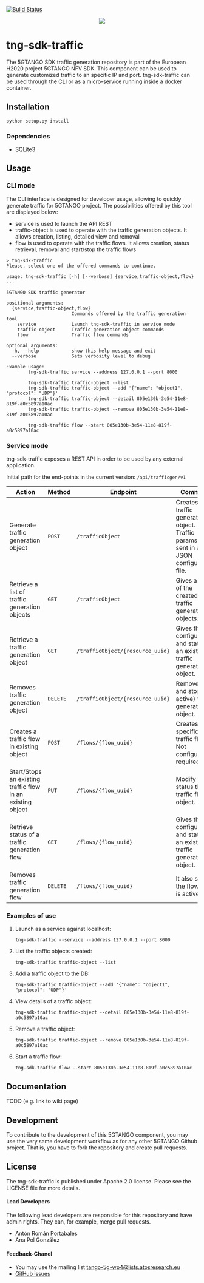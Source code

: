[![Build Status](https://jenkins.sonata-nfv.eu/buildStatus/icon?job=tng-sdk-traffic/master)](https://jenkins.sonata-nfv.eu/job/tng-sdk-traffic/master)

<p align="center"><img src="https://github.com/sonata-nfv/tng-sdk-traffic/wiki/images/sonata-5gtango-logo-500px.png" /></p>

# tng-sdk-traffic

The 5GTANGO SDK traffic generation repository is part of the European H2020 project 5GTANGO NFV SDK. This component can be used to generate customized traffic to an specific IP and port. tng-sdk-traffic can be used through the CLI or as a micro-service running inside a docker container.

## Installation

```
python setup.py install
```

### Dependencies

- SQLite3

## Usage

### CLI mode

The CLI interface is designed for developer usage, allowing to quickly generate traffic for 5GTANGO project. The possibilities offered by this tool are displayed below:

- service is used to launch the API REST
- traffic-object is used to operate with the traffic generation objects. It allows creation, listing, detailed view and removal
- flow is used to operate with the traffic flows. It allows creation, status retrieval, removal and start/stop the traffic flows

```
> tng-sdk-traffic
Please, select one of the offered commands to continue.

usage: tng-sdk-traffic [-h] [--verbose] {service,traffic-object,flow} ...

5GTANGO SDK traffic generator

positional arguments:
  {service,traffic-object,flow}
                        Commands offered by the traffic generation tool
    service             Launch tng-sdk-traffic in service mode
    traffic-object      Traffic generation object commands
    flow                Traffic flow commands

optional arguments:
  -h, --help            show this help message and exit
  --verbose             Sets verbosity level to debug

Example usage:
        tng-sdk-traffic service --address 127.0.0.1 --port 8000

        tng-sdk-traffic traffic-object --list
        tng-sdk-traffic traffic-object --add '{"name": "object1", "protocol": "UDP"}'
        tng-sdk-traffic traffic-object --detail 805e130b-3e54-11e8-819f-a0c5897a10ac
        tng-sdk-traffic traffic-object --remove 805e130b-3e54-11e8-819f-a0c5897a10ac

        tng-sdk-traffic flow --start 805e130b-3e54-11e8-819f-a0c5897a10ac
```

### Service mode

tng-sdk-traffic exposes a REST API in order to be used by any external application.

Initial path for the end-points in the current version: `/api/trafficgen/v1`

| Action                                                     | Method   | Endpoint                         | Comment                                                                                    |
| ---------------------------------------------------------- | -------- | -------------------------------- | ------------------------------------------------------------------------------------------ |
| Generate traffic generation object                         | `POST`   | `/trafficObject`                 | Creates a traffic generation object. Traffic params are sent in a JSON configuration file. |
| Retrieve a list of traffic generation objects              | `GET`    | `/trafficObject`                 | Gives a list of the created traffic generation objects.                                    |
| Retrieve a traffic generation object                       | `GET`    | `/trafficObject/{resource_uuid}` | Gives the configuration and status of an existing traffic generation object.               |
| Removes traffic generation object                          | `DELETE` | `/trafficObject/{resource_uuid}` | Removes and stops (if active) traffic generation object.                                   |
| Creates a traffic flow in existing object                  | `POST`   | `/flows/{flow_uuid}`             | Creates a specific traffic flow. Not configuration required.                               |
| Start/Stops an existing traffic flow in an existing object | `PUT`    | `/flows/{flow_uuid}`             | Modify the status the traffic flow object.                                                 |
| Retrieve status of a traffic generation flow               | `GET`    | `/flows/{flow_uuid}`             | Gives the configuration and status of an existing traffic generation object.               |
| Removes traffic generation flow                            | `DELETE` | `/flows/{flow_uuid}`             | It also stops the flow if it is active.                                                    |

### Examples of use

1.  Launch as a service against localhost:

    `tng-sdk-traffic --service --address 127.0.0.1 --port 8000`

2.  List the traffic objects created:

    `tng-sdk-traffic traffic-object --list`

3.  Add a traffic object to the DB:

    `tng-sdk-traffic traffic-object --add '{"name": "object1", "protocol": "UDP"}'`

4.  View details of a traffic object:

    `tng-sdk-traffic traffic-object --detail 805e130b-3e54-11e8-819f-a0c5897a10ac`

5.  Remove a traffic object:

    `tng-sdk-traffic traffic-object --remove 805e130b-3e54-11e8-819f-a0c5897a10ac`

6.  Start a traffic flow:

    `tng-sdk-traffic flow --start 805e130b-3e54-11e8-819f-a0c5897a10ac`

## Documentation

TODO (e.g. link to wiki page)

## Development

To contribute to the development of this 5GTANGO component, you may use the very same development workflow as for any other 5GTANGO Github project. That is, you have to fork the repository and create pull requests.

## License

The tng-sdk-traffic is published under Apache 2.0 license. Please see the LICENSE file for more details.

#### Lead Developers

The following lead developers are responsible for this repository and have admin rights. They can, for example, merge pull requests.

- Antón Román Portabales
- Ana Pol González

#### Feedback-Chanel

- You may use the mailing list [tango-5g-wp4@lists.atosresearch.eu](mailto:tango-5g-wp4@lists.atosresearch.eu)
- [GitHub issues](https://github.com/sonata-nfv/tng-sdk-traffic/issues)

